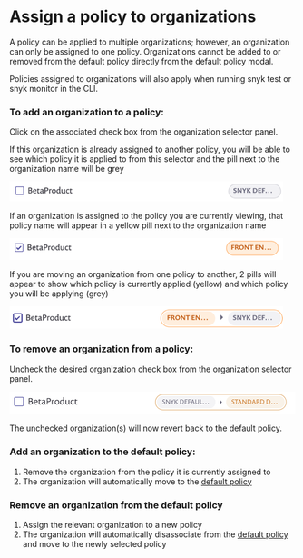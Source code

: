 # Assign a policy to organizations

A policy can be applied to multiple organizations; however, an organization can only be assigned to one policy. Organizations cannot be added to or removed from the default policy directly from the default policy modal.

Policies assigned to organizations will also apply when running snyk test or snyk monitor in the CLI.

### To add an organization to a policy:

Click on the associated check box from the organization selector panel.

If this organization is already assigned to another policy, you will be able to see which policy it is applied to from this selector and the pill next to the organization name will be grey

![](../../.gitbook/assets/mceclip3-2-.png)

If an organization is assigned to the policy you are currently viewing, that policy name will appear in a yellow pill next to the organization name

![](../../.gitbook/assets/mceclip2-6-.png)

If you are moving an organization from one policy to another, 2 pills will appear to show which policy is currently applied \(yellow\) and which policy you will be applying \(grey\)

![](../../.gitbook/assets/mceclip1-16-.png)

### To remove an organization from a policy:

Uncheck the desired organization check box from the organization selector panel.

![](../../.gitbook/assets/untitled-2-.png)

The unchecked organization\(s\) will now revert back to the default policy.

### Add an organization to the default policy:

1. Remove the organization from the policy it is currently assigned to
2. The organization will automatically move to the [default policy](https://support.snyk.io/hc/en-us/articles/360007476397)

### Remove an organization from the default policy

1. Assign the relevant organization to a new policy 
2. The organization will automatically disassociate from the [default policy](https://support.snyk.io/hc/en-us/articles/360007476397) and move to the newly selected policy

